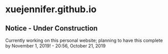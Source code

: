 # xuejennifer.github.io

## Notice - Under Construction

Currently working on this personal website; planning to have this complete by November 1, 2019! - 20:56, October 21, 2019
